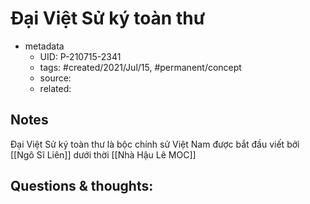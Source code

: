 # Đại Việt Sử ký toàn thư

- metadata
	- UID: P-210715-2341
	- tags: #created/2021/Jul/15, #permanent/concept 
	- source: 
	- related: 

## Notes
Đại Việt Sử ký toàn thư là bộc chính sử Việt Nam được bắt đầu viết bởi [[Ngô Sĩ Liên]] dưới thời [[Nhà Hậu Lê MOC]]

## Questions & thoughts:

